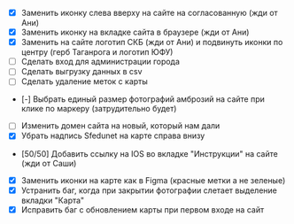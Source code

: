 - [x] Заменить иконку слева вверху на сайте на согласованную (жди от Ани)
- [x] Заменить иконку на вкладке сайта в браузере (жди от Ани)
- [x] Заменить на сайте логотип СКБ (жди от Ани) и подвинуть иконки по центру (герб Таганрога и логотип ЮФУ)
- [ ] Сделать вход для администрации города
- [ ] Сделать выгрузку данных в csv
- [ ] Сделать удаление меток с карты
- [-] Выбрать единый размер фотографий амброзий на сайте при клике по маркеру (затрудительно будет)
- [ ] Изменить домен сайта на новый, который нам дали
- [x] Убрать надпись Sfedunet на карте справа внизу
- [50/50] Добавить ссылку на IOS во вкладке "Инструкции" на сайте (жди от Саши)
- [x] Заменить иконки на карте как в Figma (красные метки а не зеленые)
- [x] Устранить баг, когда при закрытии фотографии слетает выделение вкладки "Карта"
- [x] Исправить баг с обновлением карты при первом входе на сайт